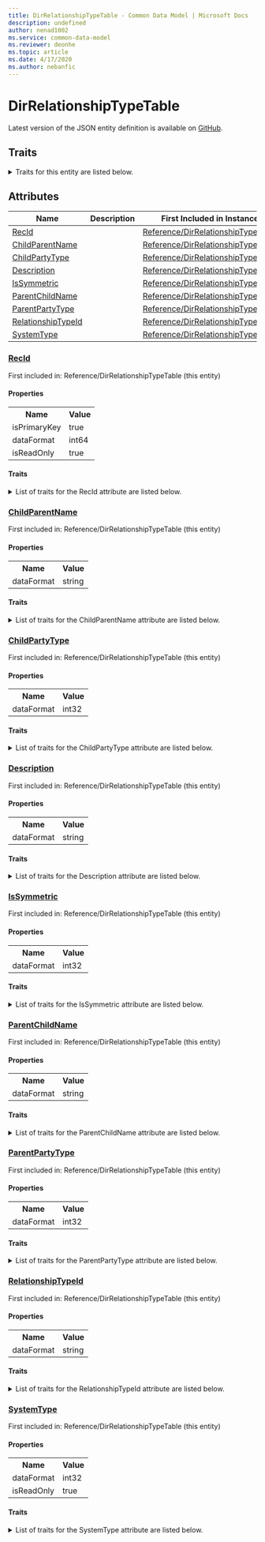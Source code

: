 ```yaml
---
title: DirRelationshipTypeTable - Common Data Model | Microsoft Docs
description: undefined
author: nenad1002
ms.service: common-data-model
ms.reviewer: deonhe
ms.topic: article
ms.date: 4/17/2020
ms.author: nebanfic
---
```


# DirRelationshipTypeTable

  
 Latest version of the JSON entity definition is available on <a href="https://github.com/Microsoft/CDM/tree/master/schemaDocuments/core/erp/Tables/Common/GAB/Reference/DirRelationshipTypeTable.cdm.json" target="_blank">GitHub</a>.  

## Traits

<details>
<summary>Traits for this entity are listed below.  
</summary>

**is.identifiedBy**  
  names a specifc identity attribute to use with an entity  <table><tr><th>Parameter</th><th>Value</th><th>Data type</th><th>Explanation</th></tr><tr><td>attribute</td><td>[DirRelationshipTypeTable/(resolvedAttributes)/RecId](#RecId)</td><td>attribute</td><td></td></tr></table>

**is.CDM.entityVersion**  
  <table><tr><th>Parameter</th><th>Value</th><th>Data type</th><th>Explanation</th></tr><tr><td>versionNumber</td><td>"1.0.0"</td><td>string</td><td>semantic version number of the entity</td></tr></table>

**is.application.releaseVersion**  
  <table><tr><th>Parameter</th><th>Value</th><th>Data type</th><th>Explanation</th></tr><tr><td>releaseVersion</td><td>"10.0.13.0"</td><td>string</td><td>semantic version number of the application introducing this entity</td></tr></table>

</details>

## Attributes

|Name|Description|First Included in Instance|
|---|---|---|
|[RecId](#RecId)||<a href="DirRelationshipTypeTable.md" target="_blank">Reference/DirRelationshipTypeTable</a>|
|[ChildParentName](#ChildParentName)||<a href="DirRelationshipTypeTable.md" target="_blank">Reference/DirRelationshipTypeTable</a>|
|[ChildPartyType](#ChildPartyType)||<a href="DirRelationshipTypeTable.md" target="_blank">Reference/DirRelationshipTypeTable</a>|
|[Description](#Description)||<a href="DirRelationshipTypeTable.md" target="_blank">Reference/DirRelationshipTypeTable</a>|
|[IsSymmetric](#IsSymmetric)||<a href="DirRelationshipTypeTable.md" target="_blank">Reference/DirRelationshipTypeTable</a>|
|[ParentChildName](#ParentChildName)||<a href="DirRelationshipTypeTable.md" target="_blank">Reference/DirRelationshipTypeTable</a>|
|[ParentPartyType](#ParentPartyType)||<a href="DirRelationshipTypeTable.md" target="_blank">Reference/DirRelationshipTypeTable</a>|
|[RelationshipTypeId](#RelationshipTypeId)||<a href="DirRelationshipTypeTable.md" target="_blank">Reference/DirRelationshipTypeTable</a>|
|[SystemType](#SystemType)||<a href="DirRelationshipTypeTable.md" target="_blank">Reference/DirRelationshipTypeTable</a>|

### <a href=#RecId name="RecId">RecId</a>

First included in: Reference/DirRelationshipTypeTable (this entity)  

#### Properties

<table><tr><th>Name</th><th>Value</th></tr><tr><td>isPrimaryKey</td><td>true</td></tr><tr><td>dataFormat</td><td>int64</td></tr><tr><td>isReadOnly</td><td>true</td></tr></table>

#### Traits

<details>
<summary>List of traits for the RecId attribute are listed below.</summary>

**is.dataFormat.integer**  
**is.dataFormat.big**  
**is.identifiedBy**  
names a specifc identity attribute to use with an entity  <table><tr><th>Parameter</th><th>Value</th><th>Data type</th><th>Explanation</th></tr><tr><td>attribute</td><td>[DirRelationshipTypeTable/(resolvedAttributes)/RecId](#RecId)</td><td>attribute</td><td></td></tr></table>

**is.readOnly**  
**is.dataFormat.integer**  
**is.dataFormat.big**  
</details>

### <a href=#ChildParentName name="ChildParentName">ChildParentName</a>

First included in: Reference/DirRelationshipTypeTable (this entity)  

#### Properties

<table><tr><th>Name</th><th>Value</th></tr><tr><td>dataFormat</td><td>string</td></tr></table>

#### Traits

<details>
<summary>List of traits for the ChildParentName attribute are listed below.</summary>

**is.dataFormat.character**  
**is.dataFormat.big**  
**is.dataFormat.array**  
**is.dataFormat.character**  
**is.dataFormat.array**  
</details>

### <a href=#ChildPartyType name="ChildPartyType">ChildPartyType</a>

First included in: Reference/DirRelationshipTypeTable (this entity)  

#### Properties

<table><tr><th>Name</th><th>Value</th></tr><tr><td>dataFormat</td><td>int32</td></tr></table>

#### Traits

<details>
<summary>List of traits for the ChildPartyType attribute are listed below.</summary>

**is.dataFormat.integer**  
**is.dataFormat.integer**  
</details>

### <a href=#Description name="Description">Description</a>

First included in: Reference/DirRelationshipTypeTable (this entity)  

#### Properties

<table><tr><th>Name</th><th>Value</th></tr><tr><td>dataFormat</td><td>string</td></tr></table>

#### Traits

<details>
<summary>List of traits for the Description attribute are listed below.</summary>

**is.dataFormat.character**  
**is.dataFormat.big**  
**is.dataFormat.array**  
**is.dataFormat.character**  
**is.dataFormat.array**  
</details>

### <a href=#IsSymmetric name="IsSymmetric">IsSymmetric</a>

First included in: Reference/DirRelationshipTypeTable (this entity)  

#### Properties

<table><tr><th>Name</th><th>Value</th></tr><tr><td>dataFormat</td><td>int32</td></tr></table>

#### Traits

<details>
<summary>List of traits for the IsSymmetric attribute are listed below.</summary>

**is.dataFormat.integer**  
**is.dataFormat.integer**  
</details>

### <a href=#ParentChildName name="ParentChildName">ParentChildName</a>

First included in: Reference/DirRelationshipTypeTable (this entity)  

#### Properties

<table><tr><th>Name</th><th>Value</th></tr><tr><td>dataFormat</td><td>string</td></tr></table>

#### Traits

<details>
<summary>List of traits for the ParentChildName attribute are listed below.</summary>

**is.dataFormat.character**  
**is.dataFormat.big**  
**is.dataFormat.array**  
**is.dataFormat.character**  
**is.dataFormat.array**  
</details>

### <a href=#ParentPartyType name="ParentPartyType">ParentPartyType</a>

First included in: Reference/DirRelationshipTypeTable (this entity)  

#### Properties

<table><tr><th>Name</th><th>Value</th></tr><tr><td>dataFormat</td><td>int32</td></tr></table>

#### Traits

<details>
<summary>List of traits for the ParentPartyType attribute are listed below.</summary>

**is.dataFormat.integer**  
**is.dataFormat.integer**  
</details>

### <a href=#RelationshipTypeId name="RelationshipTypeId">RelationshipTypeId</a>

First included in: Reference/DirRelationshipTypeTable (this entity)  

#### Properties

<table><tr><th>Name</th><th>Value</th></tr><tr><td>dataFormat</td><td>string</td></tr></table>

#### Traits

<details>
<summary>List of traits for the RelationshipTypeId attribute are listed below.</summary>

**is.dataFormat.character**  
**is.dataFormat.big**  
**is.dataFormat.array**  
**is.dataFormat.character**  
**is.dataFormat.array**  
</details>

### <a href=#SystemType name="SystemType">SystemType</a>

First included in: Reference/DirRelationshipTypeTable (this entity)  

#### Properties

<table><tr><th>Name</th><th>Value</th></tr><tr><td>dataFormat</td><td>int32</td></tr><tr><td>isReadOnly</td><td>true</td></tr></table>

#### Traits

<details>
<summary>List of traits for the SystemType attribute are listed below.</summary>

**is.dataFormat.integer**  
**is.readOnly**  
**is.dataFormat.integer**  
</details>
